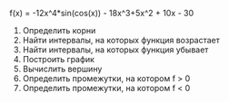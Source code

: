 f(x) = -12x^4*sin(cos(x)) - 18x^3+5x^2 + 10x - 30
1. Определить корни
2. Найти интервалы, на которых функция возрастает
3. Найти интервалы, на которых функция убывает
4. Построить график
5. Вычислить вершину
6. Определить промежутки, на котором f > 0
7. Определить промежутки, на котором f < 0
